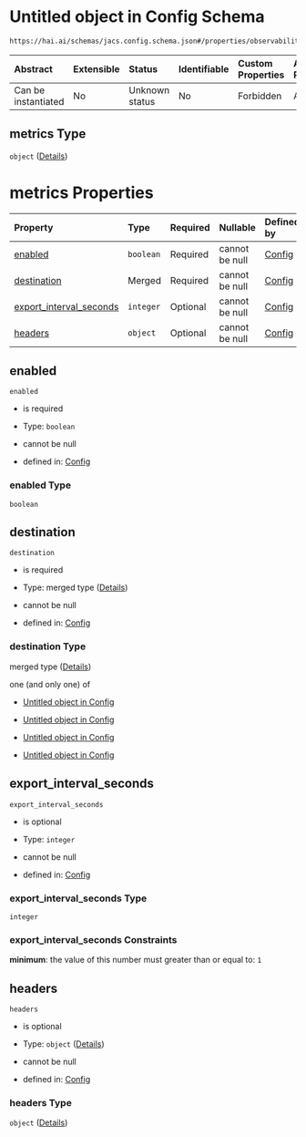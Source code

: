 # Untitled object in Config Schema

```txt
https://hai.ai/schemas/jacs.config.schema.json#/properties/observability/properties/metrics
```



| Abstract            | Extensible | Status         | Identifiable | Custom Properties | Additional Properties | Access Restrictions | Defined In                                                                                |
| :------------------ | :--------- | :------------- | :----------- | :---------------- | :-------------------- | :------------------ | :---------------------------------------------------------------------------------------- |
| Can be instantiated | No         | Unknown status | No           | Forbidden         | Allowed               | none                | [jacs.config.schema.json\*](../../schemas/jacs.config.schema.json "open original schema") |

## metrics Type

`object` ([Details](jacs-properties-observability-properties-metrics.md))

# metrics Properties

| Property                                              | Type      | Required | Nullable       | Defined by                                                                                                                                                                                                                        |
| :---------------------------------------------------- | :-------- | :------- | :------------- | :-------------------------------------------------------------------------------------------------------------------------------------------------------------------------------------------------------------------------------- |
| [enabled](#enabled)                                   | `boolean` | Required | cannot be null | [Config](jacs-properties-observability-properties-metrics-properties-enabled.md "https://hai.ai/schemas/jacs.config.schema.json#/properties/observability/properties/metrics/properties/enabled")                                 |
| [destination](#destination)                           | Merged    | Required | cannot be null | [Config](jacs-properties-observability-properties-metrics-properties-destination.md "https://hai.ai/schemas/jacs.config.schema.json#/properties/observability/properties/metrics/properties/destination")                         |
| [export\_interval\_seconds](#export_interval_seconds) | `integer` | Optional | cannot be null | [Config](jacs-properties-observability-properties-metrics-properties-export_interval_seconds.md "https://hai.ai/schemas/jacs.config.schema.json#/properties/observability/properties/metrics/properties/export_interval_seconds") |
| [headers](#headers)                                   | `object`  | Optional | cannot be null | [Config](jacs-properties-observability-properties-metrics-properties-headers.md "https://hai.ai/schemas/jacs.config.schema.json#/properties/observability/properties/metrics/properties/headers")                                 |

## enabled



`enabled`

* is required

* Type: `boolean`

* cannot be null

* defined in: [Config](jacs-properties-observability-properties-metrics-properties-enabled.md "https://hai.ai/schemas/jacs.config.schema.json#/properties/observability/properties/metrics/properties/enabled")

### enabled Type

`boolean`

## destination



`destination`

* is required

* Type: merged type ([Details](jacs-properties-observability-properties-metrics-properties-destination.md))

* cannot be null

* defined in: [Config](jacs-properties-observability-properties-metrics-properties-destination.md "https://hai.ai/schemas/jacs.config.schema.json#/properties/observability/properties/metrics/properties/destination")

### destination Type

merged type ([Details](jacs-properties-observability-properties-metrics-properties-destination.md))

one (and only one) of

* [Untitled object in Config](jacs-properties-observability-properties-metrics-properties-destination-oneof-0.md "check type definition")

* [Untitled object in Config](jacs-properties-observability-properties-metrics-properties-destination-oneof-1.md "check type definition")

* [Untitled object in Config](jacs-properties-observability-properties-metrics-properties-destination-oneof-2.md "check type definition")

* [Untitled object in Config](jacs-properties-observability-properties-metrics-properties-destination-oneof-3.md "check type definition")

## export\_interval\_seconds



`export_interval_seconds`

* is optional

* Type: `integer`

* cannot be null

* defined in: [Config](jacs-properties-observability-properties-metrics-properties-export_interval_seconds.md "https://hai.ai/schemas/jacs.config.schema.json#/properties/observability/properties/metrics/properties/export_interval_seconds")

### export\_interval\_seconds Type

`integer`

### export\_interval\_seconds Constraints

**minimum**: the value of this number must greater than or equal to: `1`

## headers



`headers`

* is optional

* Type: `object` ([Details](jacs-properties-observability-properties-metrics-properties-headers.md))

* cannot be null

* defined in: [Config](jacs-properties-observability-properties-metrics-properties-headers.md "https://hai.ai/schemas/jacs.config.schema.json#/properties/observability/properties/metrics/properties/headers")

### headers Type

`object` ([Details](jacs-properties-observability-properties-metrics-properties-headers.md))
